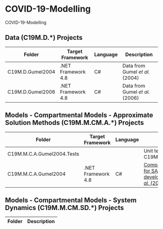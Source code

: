 # COVID-19-Modelling

COVID-19-Modelling

## Data (C19M.D.*) Projects

Folder | Target Framework | Language | Description
------------ | ------------- | ------------- | ------------
C19M.D.Gumel2004 | .NET Framework 4.8 | C# | Data from Gumel *et al.* (2004)
C19M.D.Gumel2006 | .NET Framework 4.8 | C# | Data from Gumel *et al.* (2006)

## Models - Compartmental Models - Approximate Solution Methods (C19M.M.CM.A.*) Projects

Folder | Target Framework | Language | Description
------------ | ------------- | ------------- | ------------
C19M.M.C.A.Gumel2004.Tests | | | Unit tests for C19M.M.C.A.Gumel2004
C19M.M.C.A.Gumel2004 | .NET Framework 4.8 | C#    | [Compartmental model for SARS-CoV developed by Gumel *et al.* (2004)](https://royalsocietypublishing.org/doi/10.1098/rspb.2004.2800) 

## Models - Compartmental Models - System Dynamics (C19M.M.CM.SD.*) Projects
Folder | Description
------------ | ------------